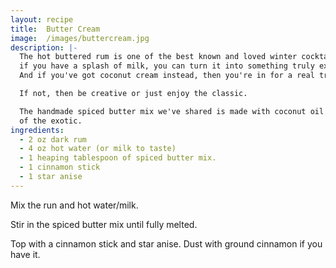 ```yaml
---
layout: recipe
title:  Butter Cream
image:  /images/buttercream.jpg
description: |-
  The hot buttered rum is one of the best known and loved winter cocktails. But
  if you have a splash of milk, you can turn it into something truly exquisite.
  And if you've got coconut cream instead, then you're in for a real treat.

  If not, then be creative or just enjoy the classic.

  The handmade spiced butter mix we've shared is made with coconut oil for a hint
  of the exotic.
ingredients:
  - 2 oz dark rum
  - 4 oz hot water (or milk to taste)
  - 1 heaping tablespoon of spiced butter mix.
  - 1 cinnamon stick
  - 1 star anise
---
```

Mix the run and hot water/milk.

Stir in the spiced butter mix until fully melted.

Top with a cinnamon stick and star anise. Dust with ground cinnamon if you have it.

